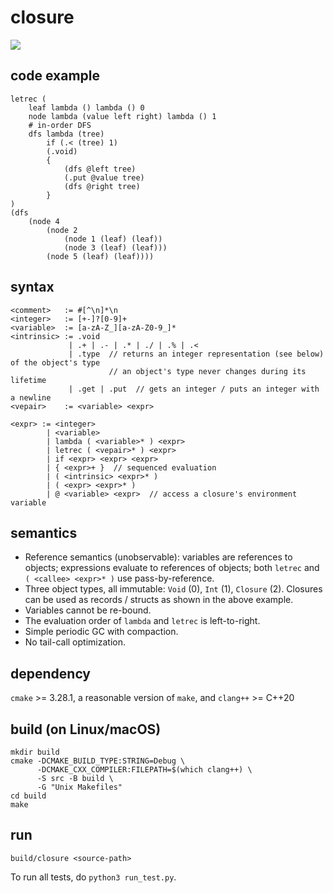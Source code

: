 # closure

![](https://github.com/sdingcn/closure/actions/workflows/auto-test.yml/badge.svg)

## code example

```
letrec (
    leaf lambda () lambda () 0
    node lambda (value left right) lambda () 1
    # in-order DFS
    dfs lambda (tree)
        if (.< (tree) 1)
        (.void)
        {
            (dfs @left tree)
            (.put @value tree)
            (dfs @right tree)
        }
)
(dfs
    (node 4
        (node 2
            (node 1 (leaf) (leaf))
            (node 3 (leaf) (leaf)))
        (node 5 (leaf) (leaf))))
```

## syntax

```
<comment>   := #[^\n]*\n
<integer>   := [+-]?[0-9]+
<variable>  := [a-zA-Z_][a-zA-Z0-9_]*
<intrinsic> := .void
             | .+ | .- | .* | ./ | .% | .<
             | .type  // returns an integer representation (see below) of the object's type
                      // an object's type never changes during its lifetime
             | .get | .put  // gets an integer / puts an integer with a newline
<vepair>    := <variable> <expr>

<expr> := <integer>
        | <variable>
        | lambda ( <variable>* ) <expr>
        | letrec ( <vepair>* ) <expr>
        | if <expr> <expr> <expr>
        | { <expr>+ }  // sequenced evaluation
        | ( <intrinsic> <expr>* )
        | ( <expr> <expr>* )
        | @ <variable> <expr>  // access a closure's environment variable
```

## semantics

+ Reference semantics (unobservable):
  variables are references to objects;
  expressions evaluate to references of objects;
  both `letrec` and `( <callee> <expr>* )` use pass-by-reference.
+ Three object types, all immutable: `Void` (0), `Int` (1), `Closure` (2).
  Closures can be used as records / structs as shown in the above example.
+ Variables cannot be re-bound.
+ The evaluation order of `lambda` and `letrec` is left-to-right.
+ Simple periodic GC with compaction.
+ No tail-call optimization.

## dependency

`cmake` >= 3.28.1, a reasonable version of `make`, and `clang++` >= C++20

## build (on Linux/macOS)

```
mkdir build
cmake -DCMAKE_BUILD_TYPE:STRING=Debug \
      -DCMAKE_CXX_COMPILER:FILEPATH=$(which clang++) \
      -S src -B build \
      -G "Unix Makefiles"
cd build
make
```

## run

```
build/closure <source-path>
```

To run all tests, do `python3 run_test.py`.
